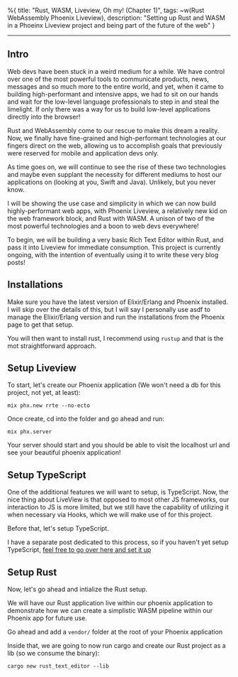 %{
title: "Rust, WASM, Liveview, Oh my! (Chapter 1)",
tags: ~w(Rust WebAssembly Phoenix Liveview),
description: "Setting up Rust and WASM in a Phoeinx Liveview project and being part of the future of the web"
}

---

## Intro

Web devs have been stuck in a weird medium for a while. We have control over one of the most powerful tools to communicate products, news, messages and so much more to the entire world, and yet, when it came to building high-performant and intensive apps, we had to sit on our hands and wait for the low-level language professionals to step in and steal the limelight. If only there was a way for us to build low-level applications directly into the browser!

Rust and WebAssembly come to our rescue to make this dream a reality. Now, we finally have fine-grained and high-performant technologies at our fingers direct on the web, allowing us to accomplish goals that previously were reserved for mobile and application devs only.

As time goes on, we will continue to see the rise of these two technologies and maybe even supplant the necessity for different mediums to host our applications on (looking at you, Swift and Java). Unlikely, but you never know.

I will be showing the use case and simplicity in which we can now build highly-performant web apps, with Phoenix Liveview, a relatively new kid on the web framework block, and Rust with WASM. A unison of two of the most powerful technologies and a boon to web devs everywhere!

To begin, we will be building a very basic Rich Text Editor within Rust, and pass it into Liveview for immediate consumption. This project is currently ongoing, with the intention of eventually using it to write these very blog posts!

## Installations

Make sure you have the latest version of Elixir/Erlang and Phoenix installed. I will skip over the details of this, but I will say I personally use asdf to manage the Elixir/Erlang version and run the installations from the Phoenix page to get that setup.

You will then want to install rust, I recommend using `rustup` and that is the mot straightforward approach.

## Setup Liveview

To start, let's create our Phoenix application (We won't need a db for this project, not yet, at least):

`mix phx.new rrte --no-ecto`

Once create, cd into the folder and go ahead and run:

`mix phx.server`

Your server should start and you should be able to visit the localhost url and see your beautiful phoenix application!

## Setup TypeScript

One of the additional features we will want to setup, is TypeScript. Now, the nice thing about LiveView is that opposed to most other JS frameworks, our interaction to JS is more limited, but we still have the capability of utilizing it when necessary via Hooks, which we will make use of for this project.

Before that, let's setup TypeScript.

I have a separate post dedicated to this process, so if you haven't yet setup TypeScript, [feel free to go over here and set it up](/posts/setup-typescript-in-phoenix)

## Setup Rust

Now, let's go ahead and intialize the Rust setup.

We will have our Rust application live within our phoenix application to demonstrate how we can create a simplistic WASM pipeline within our Phoenix app for future use.

Go ahead and add a `vendor/` folder at the root of your Phoenix application

Inside that, we are going to now run cargo and create our Rust project as a lib (so we consume the binary):

`cargo new rust_text_editor --lib`

